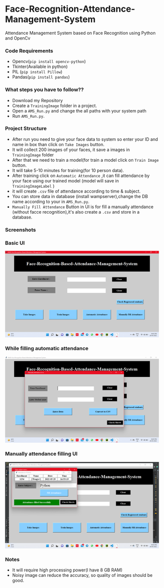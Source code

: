 # Face-Recognition-Attendance-Management-System
Attendance Management System based on Face Recognition using Python  and OpenCv  


### Code Requirements
- Opencv(`pip install opencv-python`)
- Tkinter(Available in python)
- PIL (`pip install Pillow`)
- Pandas(`pip install pandas`)

### What steps you have to follow??
- Download my Repository 
- Create a `TrainingImage` folder in a project.
- Open a `AMS_Run.py` and change the all paths with your system path
- Run `AMS_Run.py`.

### Project Structure

- After run you need to give your face data to system so enter your ID and name in box than click on `Take Images` button.
- It will collect 200 images of your faces, it save a images in `TrainingImage` folder
- After that we need to train a model(for train a model click on `Train Image` button.
- It will take 5-10 minutes for training(for 10 person data).
- After training click on `Automatic Attendance` ,it can fill attendance by your face using our trained model (model will save in `TrainingImageLabel` )
- it will create `.csv` file of attendance according to time & subject.
- You can store data in database (install wampserver),change the DB name according to your in `AMS_Run.py`.
- `Manually Fill Attendance` Button in UI is for fill a manually attendance (without facce recognition),it's also create a `.csv` and store in a database.

### Screenshots

### Basic UI
<img src="https://github.com/i-yogesh/ATTENDANCE-MONITORING-USING-FACIAL-RECOGNITION/blob/main/Screenshot%20(31).png">

### While filling automatic attendance
<img src="https://github.com/i-yogesh/ATTENDANCE-MONITORING-USING-FACIAL-RECOGNITION/blob/main/Screenshot%20(35).png">

### Manually attendance filling UI
<img src="https://github.com/i-yogesh/ATTENDANCE-MONITORING-USING-FACIAL-RECOGNITION/blob/main/Screenshot%20(38).png">




### Notes
- It will require high processing power(I have 8 GB RAM)
- Noisy image can reduce the accuracy, so quality of images should be good.
